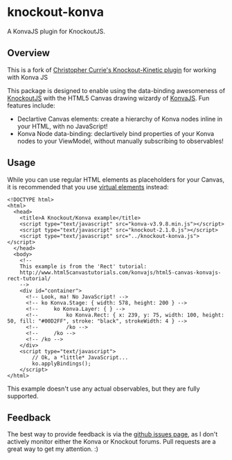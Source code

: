 knockout-konva
================

A KonvaJS plugin for KnockoutJS.

Overview
--------

This is a fork of [Christopher Currie's Knockout-Kinetic plugin](5) for working with Konva JS

This package is designed to enable using the data-binding awesomeness of
[KnockoutJS][1] with the HTML5 Canvas drawing wizardy of [KonvaJS][2]. Fun
features include:

* Declartive Canvas elements: create a hierarchy of Konva nodes inline
  in your HTML, with no JavaScript!
* Konva Node data-binding: declartively bind properties of your Konva nodes
  to your ViewModel, without manually subscribing to observables!

Usage
-----

While you can use regular HTML elements as placeholders for your Canvas, it is
recommended that you use [virtual elements][3] instead:

    <!DOCTYPE html>
    <html>
      <head>
        <title>A Knockout/Konva example</title>
        <script type="text/javascript" src="konva-v3.9.8.min.js"></script>
        <script type="text/javascript" src="knockout-2.1.0.js"></script>
        <script type="text/javascript" src="../knockout-konva.js"></script>
      </head>
      <body>
        <!-- 
        This example is from the 'Rect' tutorial:
        http://www.html5canvastutorials.com/konvajs/html5-canvas-konvajs-rect-tutorial/
        -->
        <div id="container">
          <!-- Look, ma! No JavaScript! -->
          <!-- ko Konva.Stage: { width: 578, height: 200 } -->
          <!--     ko Konva.Layer: { } -->
          <!--         ko Konva.Rect: { x: 239, y: 75, width: 100, height: 50, fill: "#00D2FF", stroke: "black", strokeWidth: 4 } -->
          <!--         /ko -->
          <!--     /ko -->
          <!-- /ko -->
        </div>
        <script type="text/javascript">
            // Ok, a *little* JavaScript...
            ko.applyBindings();
        </script>
    </html>

This example doesn't use any actual observables, but they are fully supported.

Feedback
--------

The best way to provide feedback is via the [github issues page][4], as I don't
actively monitor either the Konva or Knockout forums. Pull requests are a
great way to get my attention. :)

[1]: http://knockoutjs.com/
[2]: http://konvajs.github.io/
[3]: http://knockoutjs.com/documentation/custom-bindings-for-virtual-elements.html
[4]: https://github.com/mcintyre321/knockout-konva/issues
[5]: https://github.com/christophercurrie/knockout-kinetic/issues
